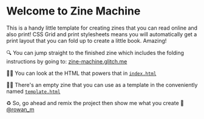 # Welcome to Zine Machine

This is a handy little template for creating zines that you can read online and
also print! CSS Grid and print stylesheets means you will automatically get a
print layout that you can fold up to create a little book. Amazing!

🔍 You can jump straight to the finished zine which includes the folding
instructions by going to: [zine-machine.glitch.me](https://zine-machine.glitch.me)

👨‍💻 You can look at the HTML that powers that in
[`index.html`](https://glitch.com/edit/#!/zine-machine?path=index.html)

👩‍💻 There's an empty zine that you can use as a template in the conveniently named
[`template.html`](https://glitch.com/edit/#!/zine-machine?path=template.html)

♻️ So, go ahead and remix the project then show me what you create 💙
[@rowan_m](https://twitter.com/rowan_m)
